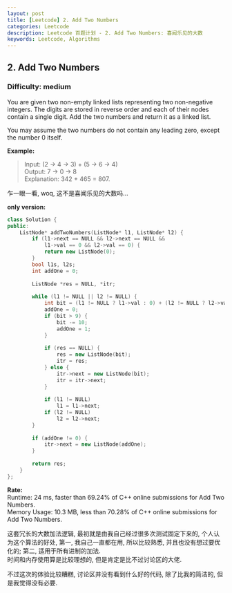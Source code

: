 ```yaml
---
layout: post
title: [Leetcode] 2. Add Two Numbers
categories: Leetcode
description: Leetcode 百题计划 - 2. Add Two Numbers: 喜闻乐见的大数
keywords: Leetcode, Algorithms
---
```


## 2. Add Two Numbers
### Difficulty: medium
You are given two non-empty linked lists representing two non-negative integers. The digits are stored in reverse order and each of their nodes contain a single digit. Add the two numbers and return it as a linked list.  

You may assume the two numbers do not contain any leading zero, except the number 0 itself.  

**Example:**   
 
>Input: (2 -> 4 -> 3) + (5 -> 6 -> 4)  
Output: 7 -> 0 -> 8  
Explanation: 342 + 465 = 807.  

乍一眼一看, woq, 这不是喜闻乐见的大数吗...  

**only version:**  
```c++
class Solution {
public:
    ListNode* addTwoNumbers(ListNode* l1, ListNode* l2) {
        if (l1->next == NULL && l2->next == NULL &&
            l1->val == 0 && l2->val == 0) {
            return new ListNode(0);
        }
        bool l1s, l2s;
        int addOne = 0;
        
        ListNode *res = NULL, *itr;
        
        while (l1 != NULL || l2 != NULL) {
            int bit = (l1 != NULL ? l1->val : 0) + (l2 != NULL ? l2->val : 0) + addOne;
            addOne = 0;
            if (bit > 9) {
                bit -= 10;
                addOne = 1;
            }
            
            if (res == NULL) {
                res = new ListNode(bit);
                itr = res;
            } else {
                itr->next = new ListNode(bit);
                itr = itr->next;
            }
            
            if (l1 != NULL)
                l1 = l1->next;
            if (l2 != NULL)
                l2 = l2->next;
        }
        
        if (addOne != 0) {
            itr->next = new ListNode(addOne);
        }
        
        return res;
    }
};
```

**Rate:**  
Runtime: 24 ms, faster than 69.24% of C++ online submissions for Add Two Numbers.  
Memory Usage: 10.3 MB, less than 70.28% of C++ online submissions for Add Two Numbers.

这套冗长的大数加法逻辑, 最初就是由我自己经过很多次测试固定下来的, 个人认为这个算法的好处, 第一, 我自己一直都在用, 所以比较熟悉, 并且也没有想过要优化的; 第二, 适用于所有进制的加法.  
时间和内存使用算是比较理想的, 但是肯定是比不过讨论区的大佬.  

不过这次的体验比较糟糕, 讨论区并没有看到什么好的代码, 除了比我的简洁的, 但是我觉得没有必要.  